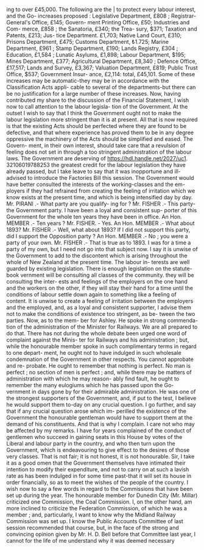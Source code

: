 ing to over £45,000. The following are the | to protect every labour interest, and the Go- increases proposed : Legislative Department, £808 ; Registrar-General's Office, £145; Govern- ment Printing Office, £50; Industries and Com- merce, £858 ; the Sanatoria, £340; the Trea- sury, $371; Taxation and Patents, £213; Jus- tice Department. £1,703; Native Land Court, £310; Prisons Department, £475; Customs Department, ₺1.725; Marine Department, £961 ; Stamp Department, £190; Lands Registry, £304 ; Education, £1,584 ; Lunatic Asylums, £1,898; Labour Department, $195; Mines Department, £377; Agricultural Department, £8,340 ; Defence Office, £17,517; Lands and Survey, £3,367; Valuation Department, £819; Public Trust Office, $537; Government Insur- ance, £2,114: total, £45,101. Some of these increases may be automatic-they may be in accordance with the Classification Acts appli- cable to several of the departments-but there can be no justification for a large number of these increases. Now, having contributed my share to the discussion of the Financial Statement, I wish now to call attention to the labour legisla- tion of the Government. At the outset I wish to say that I think the Government ought not to make the labour legislation more stringent than it is at present. All that is now required is that the existing Acts should be perfected where they are found to be defective, and that where experience has proved them to be in any degree oppressive the machinery of the Acts should be simplified and eased. The Govern- ment, in their own interest, should take care that a revulsion of feeling does not set in through a too stringent administration of the labour laws. The Government are deserving of https://hdl.handle.net/2027/uc1. 32106019788253 the greatest credit for the labour legislation they have already passed, but I take leave to say that it was inopportune and ill-advised to introduce the Factories Bill this session. The Government would have better consulted the interests of the working-classes and the em- ployers if they had refrained from creating the feeling of irritation which we know exists at the present time, and which is being intensified day by day. Mr. PIRANI .- What party are you qualify- ing for ? Mr. FISHER .- This party-the Government party. I have been a loyal and consistent sup- porter of this Government for the whole ten years they have been in office. An Hon. MEMBER .- Ten years ? Mr. FISHER. - Yes. An Hon. MEMBER .- What about 1893? Mr. FISHER .- Well, what about 1893? If I did not support this party, did I support the Opposition party ? An Hon. MEMBER .- No ; you were a party of your own. Mr. FISHER .- That is true as to 1893. I was for a time a party of my own, but I need not go into that subject now. I say it is unwise of the Government to add to the discontent which is arising throughout the whole of New Zealand at the present time. The labour in- terests are well guarded by existing legislation. There is enough legislation on the statute-book vernment will be consulting all classes of the community. they will be consulting the inter- ests and feelings of the employers on the one hand and the workers on the other, if they will stay their hand for a time until the conditions of labour settle down again to something like a feeling of content. It is unwise to create a feeling of irritation between the employers and the employed, and, as a loyal and consistent supporter, I advise them not to make the conditions of existence too stringent, as be- tween the two parties. Now, as to the mem- ber for Ashley. He spoke in strong commenda- tion of the administration of the Minister for Railways. We are all prepared to do that. There has not during the whole debate been urged one word of complaint against the Minis- ter for Railways and his administration ; but, while the honourable member spoke in such complimentary terms in regard to one depart- ment, he ought not to have indulged in such wholesale condemnation of the Government in other respects. You cannot approbate and re- probate. He ought to remember that nothing is perfect. No man is perfect ; no section of men is perfect ; and, while there may be matters of administration with which he may reason- ably find fault, he ought to remember the many eulogiums which he has passed upon the Go- vernment in days gone by for their admirable administration. He was one of the strongest supporters of the Government, and, if put to the test, I believe he would support them to-day on any crucial question. I go further, and say that if any crucial question arose which im- perilled the existence of the Government the honourable gentleman would have to support them at the demand of his constituents. And that is why I complain. I care not who may be affected by my remarks. I have for years complained of the conduct of gentlemen who succeed in gaining seats in this House by votes of the Liberal and labour party in the country, and who then turn upon the Government, which is endeavouring to give effect to the desires of those very classes. That is not fair; it is not honest, it is not honourable. Sir, I take it as a good omen that the Government themselves have intimated their intention to modify their expenditure, and not to carry on at such a lavish rate as has been indulged in for some time past-that it will set its house in order financially, so as to meet the wishes of the people of the country. I wish now to say a few words in regard to the Commissions that have been set up during the year. The honourable member for Dunedin City (Mr. Millar) criticized one Commission, the Coal Commission. I, on the other hand, am more inclined to criticize the Federation Commission, of which he was a member ; and, particularly, I want to know why the Midland Railway Commission was set up. I know the Public Accounts Committee of last session recommended that course, but, in the face of the strong and convincing opinion given by Mr. H. D. Bell before that Committee last year, I cannot for the life of me understand why it was deemed necessary 
